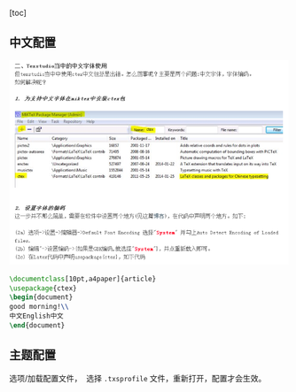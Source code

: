 [toc]

## 中文配置

![1](../img/texstudio中文字体.png)

```latex
\documentclass[10pt,a4paper]{article}
\usepackage{ctex}
\begin{document}
good morning!\\
中文English中文
\end{document}
```

## 主题配置

选项/加载配置文件，  选择 `.txsprofile` 文件，重新打开，配置才会生效。
